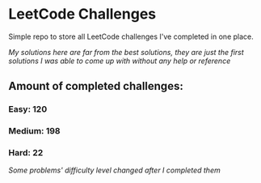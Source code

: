
# LeetCode Challenges

Simple repo to store all LeetCode challenges I've completed in one place.

<i>My solutions here are far from the best solutions, they are just the first solutions I was able to come up with without any help or reference</i>

## Amount of completed challenges:

### Easy: 120

### Medium: 198

### Hard: 22

<i>Some problems' difficulty level changed after I completed them</i>
